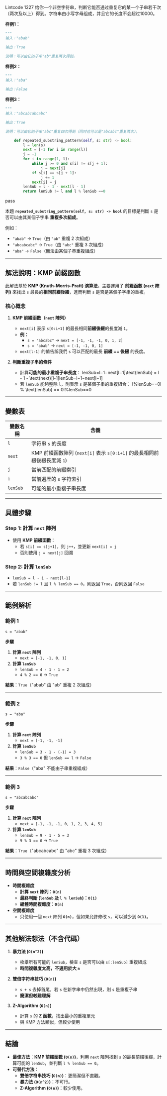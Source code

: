 Lintcode 1227
给你一个非空字符串，判断它能否通过重复它的某一个子串若干次（两次及以上）得到。字符串由小写字母组成，并且它的长度不会超过10000。

**样例1：**
```python
"""
输入："abab"

输出：True

说明：可以由它的子串"ab"重复两次得到。
```
**样例2：**
```python
"""
输入："aba"

输出：False
```
**样例3：**
```python
"""
输入："abcabcabcabc"

输出：True

说明：可以由它的子串"abc"重复四次得到（同时也可以是"abcabc"重复两次）。
```


```python
    def repeated_substring_pattern(self, s: str) -> bool:
        l = len(s)
        next = [-1 for i in range(l)]
        j = -1
        for i in range(1, l):
            while j >= 0 and s[i] != s[j + 1]:
                j = next[j]
            if s[i] == s[j + 1]:
                j += 1
            next[i] = j
        lenSub = l - 1 - next[l - 1]
        return lenSub != l and l % lenSub ==0
```
pass


本題 **`repeated_substring_pattern(self, s: str) -> bool`** 的目標是判斷 `s` 是否可以由其某個子字串 **重複多次組成**。

例如：

- `"abab"` → `True`（由 `"ab"` 重複 2 次組成）
- `"abcabcabc"` → `True`（由 `"abc"` 重複 3 次組成）
- `"aba"` → `False`（無法由某個子串重複組成）

---

## **解法說明：KMP 前綴函數**

此解法基於 **KMP (Knuth-Morris-Pratt) 演算法**，主要運用了 **前綴函數 (`next` 陣列)** 來找出 `s` 最長的**相同前綴後綴**，進而判斷 `s` 是否是某個子字串的重複。

### **核心概念**

1. **KMP 前綴函數（`next` 陣列）**
    
    - `next[i]` 表示 `s[0:i+1]` 的最長相同**前綴後綴**的長度減 `1`。
    - **例：**
        - `s = "abcabc"` → `next = [-1, -1, -1, 0, 1, 2]`
        - `s = "abab"` → `next = [-1, -1, 0, 1]`
    - `next[l-1]` 的值告訴我們 `s` 可以匹配的最長 **前綴 == 後綴** 的長度。
2. **判斷重複子串的條件**
    
    - 計算**可能的最小重複子串長度**： lenSub=l−1−next[l−1]\text{lenSub} = l - 1 - \text{next}[l-1]lenSub=l−1−next[l−1]
    - 若 `lenSub` 能夠整除 `l`，則表示 `s` 是某個子串的重複組合： l%lenSub==0l \% \text{lenSub} == 0l%lenSub==0

---

## **變數表**

|變數名稱|含義|
|---|---|
|`l`|字符串 `s` 的長度|
|`next`|KMP 前綴函數陣列 (`next[i]` 表示 `s[0:i+1]` 的最長相同前綴後綴長度減 `1`)|
|`j`|當前匹配的前綴索引|
|`i`|當前遍歷的 `s` 字符索引|
|`lenSub`|可能的最小重複子串長度|

---

## **具體步驟**

### **Step 1: 計算 `next` 陣列**

- 使用 **KMP 前綴函數**：
    - 若 `s[i] == s[j+1]`，則 `j++`，並更新 `next[i] = j`
    - 否則使用 `j = next[j]` 回溯

### **Step 2: 計算 `lenSub`**

- `lenSub = l - 1 - next[l-1]`
- 若 `lenSub != l` 且 `l % lenSub == 0`，則返回 `True`，否則返回 `False`

---

## **範例解析**

### **範例 1**

`s = "abab"`

**步驟**

1. **計算 `next` 陣列**
    - `next = [-1, -1, 0, 1]`
2. **計算 `lenSub`**
    - `lenSub = 4 - 1 - 1 = 2`
    - `4 % 2 == 0` → `True`

**結果**：`True`（"abab" 由 "ab" 重複 2 次組成）

---

### **範例 2**

`s = "aba"`

**步驟**

1. **計算 `next` 陣列**
    - `next = [-1, -1, -1]`
2. **計算 `lenSub`**
    - `lenSub = 3 - 1 - (-1) = 3`
    - `3 % 3 == 0` 但 `lenSub == l` → `False`

**結果**：`False`（"aba" 不能由子串重複組成）

---

### **範例 3**

`s = "abcabcabc"`

**步驟**

1. **計算 `next` 陣列**
    - `next = [-1, -1, -1, 0, 1, 2, 3, 4, 5]`
2. **計算 `lenSub`**
    - `lenSub = 9 - 1 - 5 = 3`
    - `9 % 3 == 0` → `True`

**結果**：`True`（"abcabcabc" 由 "abc" 重複 3 次組成）

---

## **時間與空間複雜度分析**

- **時間複雜度**
    - **計算 `next` 陣列：`O(n)`**
    - **最終判斷 (`lenSub` 及 `l % lenSub`)：`O(1)`**
    - **總體時間複雜度：`O(n)`**
- **空間複雜度**
    - 只使用一個 `next` 陣列 **`O(n)`**，但如果允許修改 `s`，可以減少到 **`O(1)`**。

---

## **其他解法想法（不含代碼）**

1. **暴力法 (`O(n^2)`)**
    
    - 枚舉所有可能的 `lenSub`，檢查 `s` 是否可以由 `s[:lenSub]` 重複組成
    - **時間複雜度太高，不適用於大 `n`**
2. **雙倍字符串技巧 (`O(n)`)**
    
    - `s + s` 去掉首尾，若 `s` 在新字串中仍然出現，則 `s` 是重複子串
    - **簡潔但較難理解**
3. **Z-Algorithm (`O(n)`)**
    
    - 計算 `s` 的 **Z 函數**，找出最小的重複單元
    - 與 KMP 方法類似，但較少使用

---

## **結論**

- **最佳方法**：**KMP 前綴函數 (`O(n)`)**，利用 `next` 陣列找到 `s` 的最長前綴後綴，計算可能的 `lenSub`，並判斷 `l % lenSub == 0`。
- **可替代方法**：
    - **雙倍字符串技巧 (`O(n)`)**：更簡潔但不直觀。
    - **暴力法 (`O(n^2)`)**：不可行。
    - **Z-Algorithm (`O(n)`)**：較少使用。